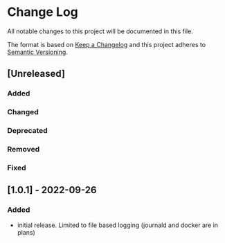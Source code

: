 # Change Log
All notable changes to this project will be documented in this file.

The format is based on [Keep a Changelog](http://keepachangelog.com/)
and this project adheres to [Semantic Versioning](http://semver.org/).

## [Unreleased]
### Added
### Changed

### Deprecated

### Removed

### Fixed


## [1.0.1] - 2022-09-26
### Added
 - initial release. Limited to file based logging (journald and docker are in plans)
